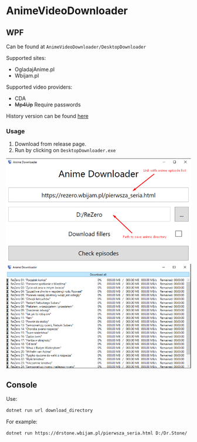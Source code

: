 # AnimeVideoDownloader

## WPF

Can be found at `AnimeVideoDownloader/DesktopDownloader`

Supported sites:
* OgladajAnime.pl
* Wbijam.pl

Supported video providers:
* CDA
* ~~Mp4Up~~ Require passwords

History version can be found [here](CHANGELOG.md)

### Usage

1. Download from release page.
2. Run by clicking on `DesktopDownloader.exe`

![Window1](Docs/Window1.png)
![Window2](Docs/Window2.png)

## Console

Use:

```bash
dotnet run url download_directory
```

For example:

```bash
dotnet run https://drstone.wbijam.pl/pierwsza_seria.html D:/Dr.Stone/
```
